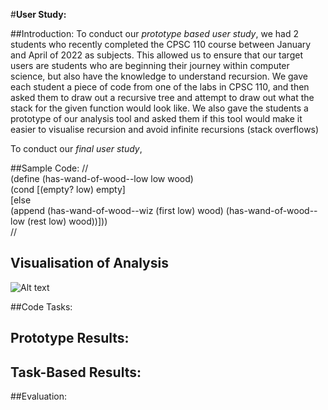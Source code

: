 #**User Study:**

##Introduction: 
To conduct our *prototype based user study*, we had 2 students who recently completed the CPSC 110 course between
January and April of 2022 as subjects. This allowed us to ensure that our target users are students who are beginning their journey 
within computer science, but also have the knowledge to understand recursion. We gave each student a piece of code from
one of the labs in CPSC 110, and then asked them to draw out a recursive tree and attempt to draw out what the stack for
the given function would look like. We also gave the students a prototype of our analysis tool and asked them if this
tool would make it easier to visualise recursion and avoid infinite recursions (stack overflows)


To conduct our *final user study*,


##Sample Code:
// <br>
(define (has-wand-of-wood--low low wood) <br>
(cond [(empty? low) empty] <br>
[else <br>
(append (has-wand-of-wood--wiz (first low) wood) (has-wand-of-wood--low (rest low) wood))])) <br>
//


## Visualisation of Analysis
![Alt text](images/Prototype.jpg?raw=true "Title")


##Code Tasks:

## Prototype Results: 


## Task-Based Results:

##Evaluation:
